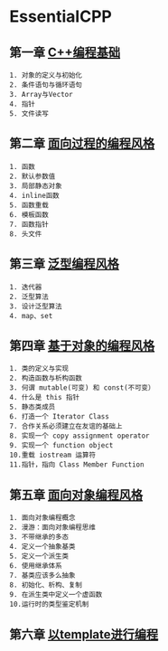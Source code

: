 # EssentialCPP
## 第一章 [C++编程基础](./chapter1/C%2B%2B%E7%BC%96%E7%A8%8B%E5%9F%BA%E7%A1%80.md)
    1. 对象的定义与初始化
    2. 条件语句与循环语句
    3. Array与Vector
    4. 指针
    5. 文件读写

## 第二章 [面向过程的编程风格](./chapter2/%E9%9D%A2%E5%90%91%E8%BF%87%E7%A8%8B%E7%9A%84%E7%BC%96%E7%A8%8B%E9%A3%8E%E6%A0%BC.md)
    1. 函数
    2. 默认参数值
    3. 局部静态对象
    4. inline函数
    5. 函数重载
    6. 模板函数
    7. 函数指针
    8. 头文件
   
## 第三章 [泛型编程风格](./chapter3/%E6%B3%9B%E5%9E%8B%E7%BC%96%E7%A8%8B%E9%A3%8E%E6%A0%BC.md)
    1. 迭代器
    2. 泛型算法
    3. 设计泛型算法
    4. map、set

## 第四章 [基于对象的编程风格](./chapter4/%E5%9F%BA%E4%BA%8E%E5%AF%B9%E8%B1%A1%E7%9A%84%E7%BC%96%E7%A8%8B%E9%A3%8E%E6%A0%BC.md)
    1. 类的定义与实现
    2. 构造函数与析构函数
    3. 何谓 mutable(可变) 和 const(不可变）
    4. 什么是 this 指针
    5. 静态类成员
    6. 打造一个 Iterator Class
    7. 合作关系必须建立在友谊的基础上
    8. 实现一个 copy assignment operator
    9. 实现一个 function object
    10.重载 iostream 运算符
    11.指针，指向 Class Member Function

## 第五章 [面向对象编程风格](./chapter5/面向对象编程风格.md)
	1. 面向对象编程概念
	2. 漫游：面向对象编程思维
	3. 不带继承的多态
	4. 定义一个抽象基类
	5. 定义一个派生类
	6. 使用继承体系
	7. 基类应该多么抽象
	8. 初始化、析构、复制
	9. 在派生类中定义一个虚函数
	10.运行时的类型鉴定机制

## 第六章 [以template进行编程](./chapter6/以template进行编程.md)

